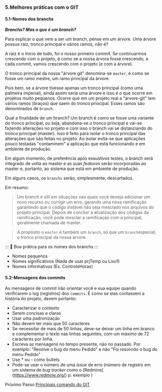 ### 5.Melhores práticas com o GIT


#### 5.1-Nomes dos branchs

***Branchs? Mas o que é um branch?***

Para esplicar o que vem a ser um branch, pense em um árvore. Uma árvore possue raiz, tronco principal e vários ramos, não é?

A raiz é o ínicio de tudo, foi o nosso primeiro commit. Se continuarmos crescendo com o projeto, é como se a nossa árvora fosse crescendo, a cada commit, vamos crescendo com o projeto (e com a árvore).

O tronco principal da nossa "árvore git" denomina-se `master`, é como se fosse um ramo mestre, um ramo principal da árvore. 

Pois bem, se a árvore tivesse apenas um tronco principal (como uma palmeira imperial), ainda assim seria uma árvore e isso é o que ocorre em projetos muito pequenos. Ocorre que em um projeto real a "árvore-git" tem vários ramos (braços) que saem do tronco priocipal. Esses ramos são denominados de `branch`.

Qual a finalidade de um branch? Um branch é como se fosse uma variante do tronco principal, ou seja, abandona-se o tronco principal e vai-se fazendo alterações no projeto e com isso o branch vai se distanciando do tronco principal (master). Isso é feito para isolar o tronco principal das alterações que são feitas no projeto. Ao isolar evita-se que aplicações pouco testadas "contaminem" a aplicação que está funcionando e em ambiente de produção.

Em algum momento, de preferência após exaustivos testes, o branch será integrado de volta ao master e as suas *features* serão incorporadas ao master e, portanto, ao sistema que está em ambiente de produção. 

Em alguns casos, os `branchs` serão, simplesmente, descartados.

Em resumo:

> Um branch é útil em situações nas quais você deseja adicionar um novo recurso ou corrigir um erro, gerando uma nova ramificação garantindo que o código instável não seja mesclado nos arquivos do projeto principal. Depois de concluir a atualização dos códigos da ramificação, você pode mesclar a ramificação com a principal, geralmente chamada de master.

>A propósito o `master` é também um `branch`, só que um `branch`especial, o tronco principal da nossa árvore. 

::: :pushpin: Boa prática para os nomes dos branchs :::

- Nomes pequenos
- Nomes significativos (Nada de usar prjTemp ou Lixo1)
- Nomes informativos (Ex. ControleHoras)

#### 5.2-Mensagens dos commits

As mensagens de commit irão orientar você e sua equipe quando verificarem o log (registros) dos `commits`. É como se elas contassem a história do projeto, devem portanto:

- Caracterizar o contexto 
- Serem concisas e claras
- Usar uma padronização
- Não devem ter mais que 50 caracteres
- Se necessitar de mais de 50 linhas, deve-se deixar um linha em branco e complementar o texto nas linhas seguintes, com um máximo de 72 caracteres por linha.
- Escreva as mensagens no tempo presente, não no passado. Por exemplo: "Resolve o bug do menu Pedido" e não "Foi resolvido o bug do menu Pedido"
- Use * ou  - como bullets
- Pode-se usar o número de uma *issue* de erro (número de registro em um sistema de *bug tracker* como o [Redmine] (https://www.redmine.org/) p. exemplo )

Próximo Passo [Principais comando  do GIT](/PrincipaisComandos/README.md)



